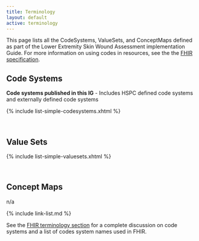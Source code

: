 ```yaml
---
title: Terminology
layout: default
active: terminology
---
```


This page lists all the CodeSystems, ValueSets, and ConceptMaps defined as part of the Lower Extremity Skin Wound Assessment implementation Guide. For more information on using codes in resources, see the the [FHIR specification]({{site.data.fhir.path}}terminologies.html).

## Code Systems

**Code systems published in this IG** - Includes HSPC defined code systems and externally defined code systems

{% include list-simple-codesystems.xhtml %}

<br />

## Value Sets

{% include list-simple-valuesets.xhtml %}

<br />

## Concept Maps

n/a

{% include link-list.md %}

See the [FHIR terminology section]({{site.data.fhir.path}}terminologies-systems.html) for a complete discussion on code systems and a list of codes system names used in FHIR.

<br />
